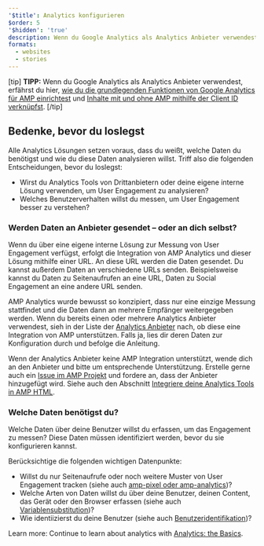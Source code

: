 ```yaml
---
'$title': Analytics konfigurieren
$order: 5
'$hidden': 'true'
description: Wenn du Google Analytics als Analytics Anbieter verwendest, erfährst du hier, wie du die grundlegenden Funktionen von Google Analytics für AMP einrichtest und Inhalte mit und ohne AMP mithilfe der Client ID verknüpfst.
formats:
  - websites
  - stories
---
```


[tip] **TIPP:** Wenn du Google Analytics als Analytics Anbieter verwendest, erfährst du hier, [wie du die grundlegenden Funktionen von Google Analytics für AMP einrichtest](https://developers.google.com/analytics/devguides/collection/amp-analytics/#basic_setup_to_measure_page_views) und [Inhalte mit und ohne AMP mithilfe der Client ID verknüpfst](https://support.google.com/analytics/answer/7486764). [/tip]

## Bedenke, bevor du loslegst

Alle Analytics Lösungen setzen voraus, dass du weißt, welche Daten du benötigst und wie du diese Daten analysieren willst. Triff also die folgenden Entscheidungen, bevor du loslegst:

- Wirst du Analytics Tools von Drittanbietern oder deine eigene interne Lösung verwenden, um User Engagement zu analysieren?
- Welches Benutzerverhalten willst du messen, um User Engagement besser zu verstehen?

### Werden Daten an Anbieter gesendet – oder an dich selbst?

Wenn du über eine eigene interne Lösung zur Messung von User Engagement verfügst, erfolgt die Integration von AMP Analytics und dieser Lösung mithilfe einer URL. An diese URL werden die Daten gesendet. Du kannst außerdem Daten an verschiedene URLs senden. Beispielsweise kannst du Daten zu Seitenaufrufen an eine URL, Daten zu Social Engagement an eine andere URL senden.

AMP Analytics wurde bewusst so konzipiert, dass nur eine einzige Messung stattfindet und die Daten dann an mehrere Empfänger weitergegeben werden. Wenn du bereits einen oder mehrere Analytics Anbieter verwendest, sieh in der Liste der [Analytics Anbieter](analytics-vendors.md) nach, ob diese eine Integration von AMP unterstützen. Falls ja, lies dir deren Daten zur Konfiguration durch und befolge die Anleitung.

Wenn der Analytics Anbieter keine AMP Integration unterstützt, wende dich an den Anbieter und bitte um entsprechende Unterstützung. Erstelle gerne auch ein [Issue im AMP Projekt](https://github.com/ampproject/amphtml/issues/new) und fordere an, dass der Anbieter hinzugefügt wird. Siehe auch den Abschnitt [Integriere deine Analytics Tools in AMP HTML](https://github.com/ampproject/amphtml/blob/master/extensions/amp-analytics/integrating-analytics.md).

### Welche Daten benötigst du?

Welche Daten über deine Benutzer willst du erfassen, um das Engagement zu messen? Diese Daten müssen identifiziert werden, bevor du sie konfigurieren kannst.

Berücksichtige die folgenden wichtigen Datenpunkte:

- Willst du nur Seitenaufrufe oder noch weitere Muster von User Engagement tracken (siehe auch [amp-pixel oder amp-analytics](analytics_basics.md#use-amp-pixel-or-amp-analytics))?
- Welche Arten von Daten willst du über deine Benutzer, deinen Content, das Gerät oder den Browser erfassen (siehe auch [Variablensubstitution](analytics_basics.md#variable-substitution))?
- Wie identiizierst du deine Benutzer (siehe auch [Benutzeridentifikation](analytics_basics.md#user-identification))?

Learn more: Continue to learn about analytics with [Analytics: the Basics](analytics_basics.md).
